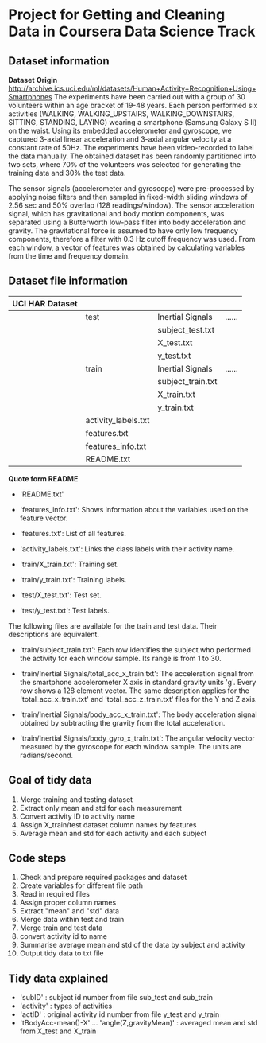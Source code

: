 # Project for Getting and Cleaning Data in Coursera Data Science Track
## Dataset information
**Dataset** **Origin**
http://archive.ics.uci.edu/ml/datasets/Human+Activity+Recognition+Using+Smartphones
The experiments have been carried out with a group of 30 volunteers within an age bracket of 19-48 years. Each person performed six activities (WALKING, WALKING_UPSTAIRS, WALKING_DOWNSTAIRS, SITTING, STANDING, LAYING) wearing a smartphone (Samsung Galaxy S II) on the waist. Using its embedded accelerometer and gyroscope, we captured 3-axial linear acceleration and 3-axial angular velocity at a constant rate of 50Hz. The experiments have been video-recorded to label the data manually. The obtained dataset has been randomly partitioned into two sets, where 70% of the volunteers was selected for generating the training data and 30% the test data. 

The sensor signals (accelerometer and gyroscope) were pre-processed by applying noise filters and then sampled in fixed-width sliding windows of 2.56 sec and 50% overlap (128 readings/window). The sensor acceleration signal, which has gravitational and body motion components, was separated using a Butterworth low-pass filter into body acceleration and gravity. The gravitational force is assumed to have only low frequency components, therefore a filter with 0.3 Hz cutoff frequency was used. From each window, a vector of features was obtained by calculating variables from the time and frequency domain.

## Dataset file information
|UCI HAR Dataset|  | | |
|:---|:---|:---|:---|
||test|Inertial Signals|......|
|||subject_test.txt||
|||X_test.txt||
|||y_test.txt||
||train|Inertial Signals|......|
|||subject_train.txt||
|||X_train.txt||
|||y_train.txt||
||activity_labels.txt|||
||features.txt|||
||features_info.txt|||
||README.txt|||
**Quote form README**
- 'README.txt'

- 'features_info.txt': Shows information about the variables used on the feature vector.

- 'features.txt': List of all features.

- 'activity_labels.txt': Links the class labels with their activity name.

- 'train/X_train.txt': Training set.

- 'train/y_train.txt': Training labels.

- 'test/X_test.txt': Test set.

- 'test/y_test.txt': Test labels.

The following files are available for the train and test data. Their descriptions are equivalent. 

- 'train/subject_train.txt': Each row identifies the subject who performed the activity for each window sample. Its range is from 1 to 30. 

- 'train/Inertial Signals/total_acc_x_train.txt': The acceleration signal from the smartphone accelerometer X axis in standard gravity units 'g'. Every row shows a 128 element vector. The same description applies for the 'total_acc_x_train.txt' and 'total_acc_z_train.txt' files for the Y and Z axis. 

- 'train/Inertial Signals/body_acc_x_train.txt': The body acceleration signal obtained by subtracting the gravity from the total acceleration. 

- 'train/Inertial Signals/body_gyro_x_train.txt': The angular velocity vector measured by the gyroscope for each window sample. The units are radians/second. 

## Goal of tidy data
1. Merge training and testing dataset
2. Extract only mean and std for each measurement
3. Convert activity ID to activity name
4. Assign X_train/test dataset column names by features
5. Average mean and std for each activity and each subject

## Code steps
1. Check and prepare required packages and dataset
2. Create variables for different file path
3. Read in required files
4. Assign proper column names
5. Extract "mean" and "std" data
6. Merge data within test and train
7. Merge train and test data
8. convert activity id to name
9. Summarise average mean and std of the data by subject and activity
10. Output tidy data to txt file

## Tidy data explained
- 'subID' : subject id number from file sub_test and sub_train
- 'activity' : types of activities
- 'actID' : original activity id number from file y_test and y_train
- 'tBodyAcc-mean()-X' ... 'angle(Z,gravityMean)' : averaged mean and std from X_test and X_train 


